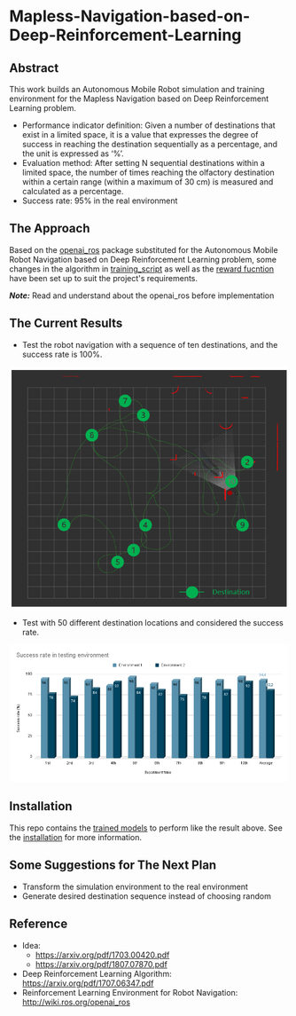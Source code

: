 # Mapless-Navigation-based-on-Deep-Reinforcement-Learning

## Abstract
This work builds an Autonomous Mobile Robot simulation and training environment for the Mapless Navigation based on Deep Reinforcement Learning problem.
- Performance indicator definition: Given a number of destinations that exist in a limited space, it is a value that expresses the degree of success in reaching the destination sequentially as a percentage, and the unit is expressed as ‘%’.
- Evaluation method: After setting N sequential destinations within a limited space, the number of times reaching the olfactory destination within a certain range (within a maximum of 30 cm) is measured and calculated as a percentage.
- Success rate: 95% in the real environment

## The Approach
Based on the [openai_ros](http://wiki.ros.org/openai_ros) package substituted for the Autonomous Mobile Robot Navigation based on Deep Reinforcement Learning problem, some changes in the algorithm in [training_script](./src/turtle2_openai_ros_example/scripts/ppo_actor_critic_train.py) as well as the [reward fucntion](./src/openai_ros/openai_ros/src/openai_ros/task_envs/turtlebot2/turtlebot2_wall.py) have been set up to suit the project's requirements.

_**Note:**_ Read and understand about the openai_ros  before implementation

## The Current Results
- Test the robot navigation with a sequence of ten destinations, and the success rate is 100%.
<img src="/result/A Sequence of Ten Destinations in Rviz.png" class="fit image"> 

- Test with 50 different destination locations and considered the success rate.
<img src="/result/Success rate in testing environment.png" class="fit image"> 

## Installation
This repo contains the [trained models](./src/Trained_model) to perform like the result above. See the [installation](Install.md) for more information.

## Some Suggestions for The Next Plan
- Transform the simulation environment to the real environment
- Generate desired destination sequence instead of choosing random

## Reference
- Idea:
  - https://arxiv.org/pdf/1703.00420.pdf
  - https://arxiv.org/pdf/1807.07870.pdf
- Deep Reinforcement Learning Algorithm:
https://arxiv.org/pdf/1707.06347.pdf
- Reinforcement Learning Environment for Robot Navigation:
http://wiki.ros.org/openai_ros
